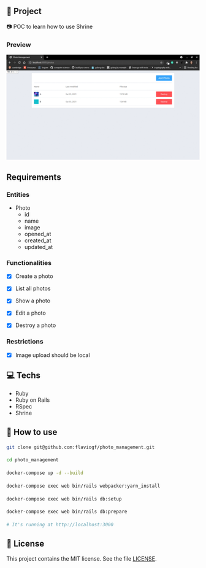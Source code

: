 ## :rocket: Project

:camera: POC to learn how to use Shrine

### Preview

<p align="center">
<img src=".github/preview.gif" />
</p>

## Requirements

### Entities

- Photo
  * id
  * name
  * image
  * opened_at
  * created_at
  * updated_at

### Functionalities

- [x] Create a photo

- [x] List all photos

- [x] Show a photo

- [x] Edit a photo

- [x] Destroy a photo

### Restrictions

- [x] Image upload should be local

## :computer: Techs

- Ruby
- Ruby on Rails
- RSpec
- Shrine

## :thinking: How to use

```sh
git clone git@github.com:flaviogf/photo_management.git

cd photo_management

docker-compose up -d --build

docker-compose exec web bin/rails webpacker:yarn_install

docker-compose exec web bin/rails db:setup

docker-compose exec web bin/rails db:prepare

# It's running at http://localhost:3000
```

## :memo: License

This project contains the MIT license. See the file [LICENSE](LICENSE).